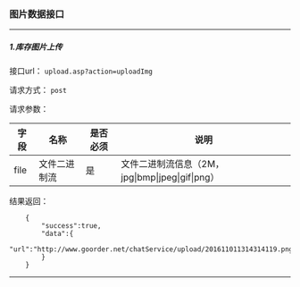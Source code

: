 ### 图片数据接口
***

##### 1.库存图片上传

接口url：
``upload.asp?action=uploadImg``

请求方式：
``post``

请求参数：

字段|名称|是否必须|说明|
---|---|---|---|
file|文件二进制流|是|文件二进制流信息（2M，jpg\|bmp\|jpeg\|gif\|png）|

结果返回：

```
    {
        "success":true,
        "data":{
            "url":"http://www.goorder.net/chatService/upload/201611011314314119.png"
        }
    }
```

***
